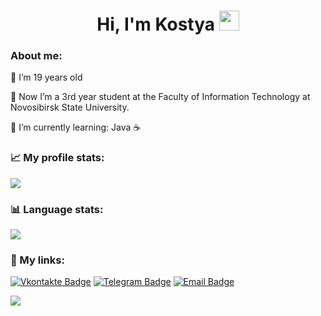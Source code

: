 <h1 align="center"> Hi, I'm Kostya <img src="https://github.com/blackcater/blackcater/raw/main/images/Hi.gif" height="32"/></h1>

### About me:
🌵 I’m 19 years old 

🏫 Now I’m a 3rd year student at the Faculty of Information Technology at Novosibirsk State University.

🌱 I’m currently learning: Java ☕

### 📈 My profile stats:
![](https://github-profile-summary-cards.vercel.app/api/cards/profile-details?username=punch-bob&theme=tokyonight)
### 📊 Language stats:
![](https://github-profile-summary-cards.vercel.app/api/cards/most-commit-language?username=punch-bob&theme=tokyonight)

### 🔗 My links:

[![Vkontakte Badge](https://img.shields.io/badge/-Vkontakte-0088cc?style=for-the-badge&logo=appveyor&logo=Vkontakte&logoColor=white&color=0028cc)](https://vk.com/id177951126)
[![Telegram Badge](https://img.shields.io/badge/-Telegram-0088cc?style=for-the-badge&logo=appveyor&logo=Telegram&logoColor=white&color=blue)](https://t.me/rybalkokonstantin)
[![Email Badge](https://img.shields.io/badge/-Email-0088cc?style=for-the-badge&logo=appveyor&logo=Gmail&logoColor=white&color=critical)](mailto:rybalkokostyan@gmail.com)

![](https://komarev.com/ghpvc/?username=punch-bob)
